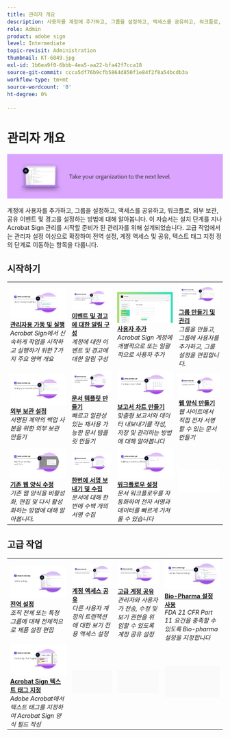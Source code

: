 ```yaml
---
title: 관리자 개요
description: 사용자를 계정에 추가하고, 그룹을 설정하고, 액세스를 공유하고, 워크플로, 외부 보관, 공유 이벤트 및 경고를 설정하는 기본적인 방법을 알아봅니다
role: Admin
product: adobe sign
level: Intermediate
topic-revisit: Administration
thumbnail: KT-6849.jpg
exl-id: 1b6ea9f0-6bbb-4ea5-aa22-bfa42f7cca18
source-git-commit: ccca5df76b9cfb5864d850f1e84f2f8a54bcdb3a
workflow-type: tm+mt
source-wordcount: '0'
ht-degree: 0%

---
```


# 관리자 개요

![Sign 관리자 이미지](../assets/Hero-Admin.png)

계정에 사용자를 추가하고, 그룹을 설정하고, 액세스를 공유하고, 워크플로, 외부 보관, 공유 이벤트 및 경고를 설정하는 방법에 대해 알아봅니다. 이 자습서는 설치 단계를 지나 Acrobat Sign 관리를 시작할 준비가 된 관리자를 위해 설계되었습니다. 고급 작업에서는 관리자 설정 이상으로 확장하여 전역 설정, 계정 액세스 및 공유, 텍스트 태그 지정 정의 단계로 이동하는 항목을 다룹니다.

## 시작하기

<table style="table-layout:fixed">
<tr>
  <td>
    <a href="up-and-running-admin.md">
      <img alt="관리자용 가동 및 실행" src="../assets/Up-Running.png" />
    </a>
    <div>
    <a href="up-and-running-admin.md"><strong>관리자용 가동 및 실행</strong></a>
    </div>
    <em>Acrobat Sign에서 신속하게 작업을 시작하고 실행하기 위한 7가지 주요 영역 개요</em>
    <br>
  </td>
  <td>
    <a href="set-up-shared-events-and-alert.md">
      <img alt="공유 이벤트 및 경고 설정" src="../assets/Notifications_1280.png" />
    </a>
    <div>
    <a href="set-up-shared-events-and-alert.md"><strong>이벤트 및 경고에 대한 알림 구성</strong></a>
    </div>
    <em>계정에 대한 이벤트 및 경고에 대한 알림 구성</em>
    <br>
  </td>
  <td>
    <a href="add-users-to-your-account.md">
      <img alt="ssers 추가" src="../assets/Adding-Users.png" />
    </a>
    <div>
    <a href="add-users-to-your-account.md"><strong>사용자 추가</strong></a>
    </div>
    <em>Acrobat Sign 계정에 개별적으로 또는 일괄적으로 사용자 추가</em>
    <br>
  </td>
  <td>
    <a href="create-and-manage-groups.md">
      <img alt="그룹 생성 및 관리" src="../assets/Creating-Groups.png" />
    </a>
    <div>
    <a href="create-and-manage-groups.md"><strong>그룹 만들기 및 관리</strong></a>
    </div>
    <em>그룹을 만들고, 그룹에 사용자를 추가하고, 그룹 설정을 편집합니다.</em>
    <br>
  </td>
</tr>
<tr>
 <td>
    <a href="set-up-your-external-archive.md">
      <img alt="외부 보관 설정" src="../assets/ExternalArchive.png" />
    </a>
    <div>
    <a href="set-up-your-external-archive.md"><strong>외부 보관 설정</strong></a>
    </div>
    <em>서명된 계약의 백업 사본을 위한 외부 보관 만들기</em>
    <br>
  </td>
  <td>
    <a href="../sign-advanced-users/create-a-template.md">
      <img alt="문서 템플릿 만들기" src="../assets/Template.png" />
    </a>
    <div>
    <a href="../sign-advanced-users/create-a-template.md"><strong>문서 템플릿 만들기</strong></a>
    </div>
    <em>빠르고 일관성 있는 재사용 가능한 문서 템플릿 만들기</em>
    <br>
  </td>
  <td>
    <a href="create-a-report.md">
      <img alt="보고서 차트 만들기" src="../assets/Reportchart.png" />
    </a>
    <div>
    <a href="create-a-report.md"><strong>보고서 차트 만들기</strong></a>
    </div>
    <em>맞춤형 보고서와 데이터 내보내기를 작성, 저장 및 관리하는 방법에 대해 알아봅니다</em>
    <br>
  </td>
  <td>
    <a href="../sign-advanced-users/webform.md">
      <img alt="웹 양식 만들기" src="../assets/Webform.png" />
    </a>
    <div>
    <a href="../sign-advanced-users/webform.md"><strong>웹 양식 만들기</strong></a>
    </div>
    <em>웹 사이트에서 직접 전자 서명할 수 있는 문서 만들기</em>
    <br>
  </td>
</tr>
<tr>
  <td>
    <a href="../sign-advanced-users/modify-webform.md">
      <img alt="기존 웹 양식 수정" src="../assets/Modifywebform.png" />
    </a>
    <div>
    <a href="../sign-advanced-users/modify-webform.md"><strong>기존 웹 양식 수정</strong></a>
    </div>
    <em>기존 웹 양식을 비활성화, 편집 및 다시 활성화하는 방법에 대해 알아봅니다.</em>
    <br>
  </td>
  <td>
    <a href="../sign-advanced-users/megasign.md">
      <img alt="한번에 서명 보내기 및 수집" src="../assets/Megasign.png" />
    </a>
    <div>
    <a href="../sign-advanced-users/megasign.md"><strong>한번에 서명 보내기 및 수집</strong></a>
    </div>
    <em>문서에 대해 한 번에 수백 개의 서명 수집</em>
    <br>
  </td>
  <td>
    <a href="building-a-custom-workflow.md">
      <img alt="워크플로우 설정" src="../assets/BuildingWorkflow.png" />
    </a>
    <div>
    <a href="building-a-custom-workflow.md"><strong>워크플로우 설정</strong></a>
    </div>
    <em>문서 워크플로우를 자동화하여 전자 서명과 데이터를 빠르게 가져올 수 있습니다</em>
    <br>
  </td>
  <td>
    <img alt="스페이서" src="../assets/Whitespacer.png" />
    <div>
    <br>
  </td>
</tr>
</table>

## 고급 작업

<table style="table-layout:fixed">
<tr>
  <td>
    <a href="learn-about-global-settings.md">
      <img alt="전역 설정" src="../assets/GlobalSettings_1280.png">
    </a>
    <div>
    <a href="learn-about-global-settings.md"><strong>전역 설정</strong></a>
    </div>
    <em>조직 전체 또는 특정 그룹에 대해 전체적으로 제품 설정 편집</em>
    <br>
  </td>
  <td>
    <a href="share-account-access.md">
      <img alt="계정 액세스 공유" src="../assets/SharingAccess.png" />
    </a>  
    <div>
    <a href="share-account-access.md"><strong>계정 액세스 공유</strong></a>
    </div>
    <em>다른 사용자 계정의 트랜잭션에 대한 보기 전용 액세스 설정</em>
    <br>
  </td>
  <td>
    <a href="advanced-account-sharing.md">
      <img alt="고급 계정 공유" src="../assets/AdvancedSharing_1280.png" />
    </a>
    <div>
    <a href="advanced-account-sharing.md"><strong>고급 계정 공유</strong></a>
    </div>
    <em>관리자와 사용자가 전송, 수정 및 보기 권한을 위임할 수 있도록 계정 공유 설정</em>
    <br>
  </td>
  <td>
    <a href="use-bio-pharma-settings.md">
      <img alt="Bio-Pharma 설정 사용" src="../assets/Bio_1280.png" />
    </a>
    <div>
    <a href="use-bio-pharma-settings.md"><strong>Bio-Pharma 설정 사용</strong></a>
    </div>
    <em>FDA 21 CFR Part 11 요건을 충족할 수 있도록 Bio-pharma 설정을 지정합니다</em>
    <br>
  </td> 
</tr>
<tr>
   <td>
     <a href="../sign-advanced-users/adobe-sign-text-tagging.md">
      <img alt="Acrobat Sign 텍스트 태그 지정" src="../assets/Text-Tagging.png" />
    </a>
    <div>
    <a href="../sign-advanced-users/adobe-sign-text-tagging.md"><strong>Acrobat Sign 텍스트 태그 지정</strong></a>
    <div>
    <em>Adobe Acrobat에서 텍스트 태그를 지정하여 Acrobat Sign 양식 필드 작성</em>
    <br>
  </td>
  <td>
    <img alt="스페이서" src="../assets/Grayspacer.png" />
    <div>
    <br>
  </td>
  <td>
    <img alt="스페이서" src="../assets/Grayspacer.png" />
    <div>
    <br>
  </td>
  <td>
    <img alt="스페이서" src="../assets/Grayspacer.png" />
    <div>
    <br>
  </td>
</tr>
</table>
